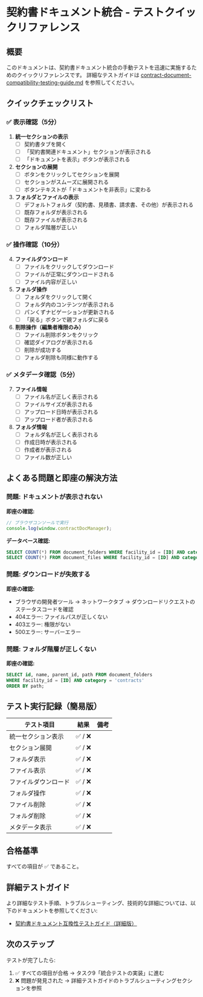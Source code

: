 # 契約書ドキュメント統合 - テストクイックリファレンス

## 概要

このドキュメントは、契約書ドキュメント統合の手動テストを迅速に実施するためのクイックリファレンスです。
詳細なテストガイドは [contract-document-compatibility-testing-guide.md](contract-document-compatibility-testing-guide.md) を参照してください。

## クイックチェックリスト

### ✅ 表示確認（5分）

1. **統一セクションの表示**
   - [ ] 契約書タブを開く
   - [ ] 「契約書関連ドキュメント」セクションが表示される
   - [ ] 「ドキュメントを表示」ボタンが表示される

2. **セクションの展開**
   - [ ] ボタンをクリックしてセクションを展開
   - [ ] セクションがスムーズに展開される
   - [ ] ボタンテキストが「ドキュメントを非表示」に変わる

3. **フォルダとファイルの表示**
   - [ ] デフォルトフォルダ（契約書、見積書、請求書、その他）が表示される
   - [ ] 既存フォルダが表示される
   - [ ] 既存ファイルが表示される
   - [ ] フォルダ階層が正しい

### ✅ 操作確認（10分）

4. **ファイルダウンロード**
   - [ ] ファイルをクリックしてダウンロード
   - [ ] ファイルが正常にダウンロードされる
   - [ ] ファイル内容が正しい

5. **フォルダ操作**
   - [ ] フォルダをクリックして開く
   - [ ] フォルダ内のコンテンツが表示される
   - [ ] パンくずナビゲーションが更新される
   - [ ] 「戻る」ボタンで親フォルダに戻る

6. **削除操作（編集者権限のみ）**
   - [ ] ファイル削除ボタンをクリック
   - [ ] 確認ダイアログが表示される
   - [ ] 削除が成功する
   - [ ] フォルダ削除も同様に動作する

### ✅ メタデータ確認（5分）

7. **ファイル情報**
   - [ ] ファイル名が正しく表示される
   - [ ] ファイルサイズが表示される
   - [ ] アップロード日時が表示される
   - [ ] アップロード者が表示される

8. **フォルダ情報**
   - [ ] フォルダ名が正しく表示される
   - [ ] 作成日時が表示される
   - [ ] 作成者が表示される
   - [ ] ファイル数が正しい

## よくある問題と即座の解決方法

### 問題: ドキュメントが表示されない

**即座の確認:**
```javascript
// ブラウザコンソールで実行
console.log(window.contractDocManager);
```

**データベース確認:**
```sql
SELECT COUNT(*) FROM document_folders WHERE facility_id = [ID] AND category = 'contracts';
SELECT COUNT(*) FROM document_files WHERE facility_id = [ID] AND category = 'contracts';
```

### 問題: ダウンロードが失敗する

**即座の確認:**
- ブラウザの開発者ツール → ネットワークタブ → ダウンロードリクエストのステータスコードを確認
- 404エラー: ファイルパスが正しくない
- 403エラー: 権限がない
- 500エラー: サーバーエラー

### 問題: フォルダ階層が正しくない

**即座の確認:**
```sql
SELECT id, name, parent_id, path FROM document_folders 
WHERE facility_id = [ID] AND category = 'contracts' 
ORDER BY path;
```

## テスト実行記録（簡易版）

| テスト項目 | 結果 | 備考 |
|-----------|------|------|
| 統一セクション表示 | ✅ / ❌ | |
| セクション展開 | ✅ / ❌ | |
| フォルダ表示 | ✅ / ❌ | |
| ファイル表示 | ✅ / ❌ | |
| ファイルダウンロード | ✅ / ❌ | |
| フォルダ操作 | ✅ / ❌ | |
| ファイル削除 | ✅ / ❌ | |
| フォルダ削除 | ✅ / ❌ | |
| メタデータ表示 | ✅ / ❌ | |

## 合格基準

すべての項目が ✅ であること。

## 詳細テストガイド

より詳細なテスト手順、トラブルシューティング、技術的な詳細については、以下のドキュメントを参照してください:

- [契約書ドキュメント互換性テストガイド（詳細版）](contract-document-compatibility-testing-guide.md)

## 次のステップ

テストが完了したら:

1. ✅ すべての項目が合格 → タスク9「統合テストの実装」に進む
2. ❌ 問題が発見された → 詳細テストガイドのトラブルシューティングセクションを参照
